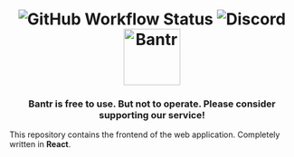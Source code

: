 <h1 align="center">
  <img alt="GitHub Workflow Status" src="https://img.shields.io/github/workflow/status/Bantr/Koyi/Node.js%20CI">
 <img alt="Discord" src="https://img.shields.io/discord/626436103573864448?label=Discord">
  <br>
  <a href="https//bantr.app"><img src="https://bantr.app/static/assets/icon/color-combo-2@2x-spacing.png" align="center" alt="Bantr" width="100"></a>
</h1>

<h3 align="center">Bantr is free to use. But not to operate. Please consider supporting our service!</h3>

This repository contains the frontend of the web application. Completely written in **React**.



